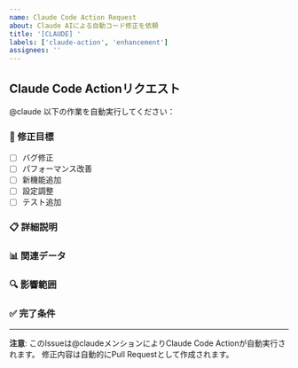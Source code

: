 ```yaml
---
name: Claude Code Action Request
about: Claude AIによる自動コード修正を依頼
title: '[CLAUDE] '
labels: ['claude-action', 'enhancement']
assignees: ''
---
```


## Claude Code Actionリクエスト

@claude 以下の作業を自動実行してください：

### 🎯 修正目標
<!-- 何を達成したいかを明確に記述 -->
- [ ] バグ修正
- [ ] パフォーマンス改善  
- [ ] 新機能追加
- [ ] 設定調整
- [ ] テスト追加

### 📋 詳細説明
<!-- 具体的に何をしてほしいかを記述 -->


### 📊 関連データ
<!-- GitHub Actionsのログ、エラーメッセージ、設定ファイルなど -->


### 🔍 影響範囲
<!-- 修正によって影響を受ける可能性があるファイルやシステム -->


### ✅ 完了条件
<!-- どうなったら完了とするかの基準 -->


---
**注意**: このIssueは@claudeメンションによりClaude Code Actionが自動実行されます。
修正内容は自動的にPull Requestとして作成されます。